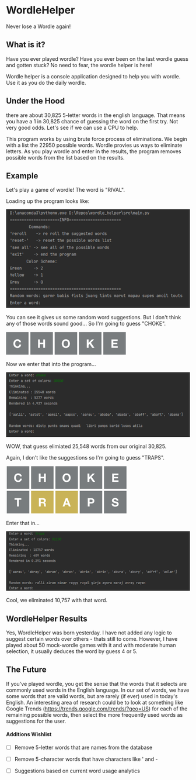 # WordleHelper
Never lose a Wordle again!

## What is it?
Have you ever played wordle? Have you ever been on the last wordle guess and gotten stuck? No need to fear, the wordle helper is here!

Wordle helper is a console application designed to help you with wordle. Use it as you do the daily wordle.

## Under the Hood
there are about 30,825 5-letter words in the english language. That means you have a 1 in 30,825 chance of guessing the word on the first try. Not very good odds. Let's see if we can use a CPU to help.

This program works by using brute force process of eliminations. We begin with a list the 22950 possible words. Wordle provies us ways to eliminate letters. As you play wordle and enter in the results, the program removes possible words from the list based on the results.

## Example
Let's play a game of wordle! The word is  "RIVAL".

Loading up the program looks like:

![Menu](https://github.com/jocon15/WordleHelper/blob/master/images/menu.png)

You can see it gives us some random word suggestions.
But I don't think any of those words sound good... So I'm going to guess "CHOKE".

![guess1](https://github.com/jocon15/WordleHelper/blob/master/images/guess1.png)

Now we enter that into the program...

![input1](https://github.com/jocon15/WordleHelper/blob/master/images/input1.png)

WOW, that guess elimiated 25,548 words from our original 30,825.

Again, I don't like the suggestions so I'm going to guess "TRAPS".

![guess2](https://github.com/jocon15/WordleHelper/blob/master/images/guess2.png)

Enter that in...

![input2](https://github.com/jocon15/WordleHelper/blob/master/images/input2.png)

Cool, we eliminated 10,757 with that word.



## WordleHelper Results
Yes, WordleHelper was born yesterday. I have not added any logic to suggest certain words over others - thats still to come. However, I have played about 50 mock-wordle games with it and with moderate human selection, it usually deduces the word by guess 4 or 5.

## The Future
If you've played wordle, you get the sense that the words that it selects are commonly used words in the English language. In our set of words, we have some words that are valid words, but are rarely (if ever) used in today's English. An interesting area of research could be to look at something like Google Trends (https://trends.google.com/trends/?geo=US) for each of the remaining possible words, then select the more frequently used words as suggestions for the user.

#### Additions Wishlist
- [ ] Remove 5-letter words that are names from the database
- [ ] Remove 5-character words that have characters like ' and  -
- [ ] Suggestions based on current word usage analytics


